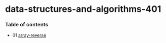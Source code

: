 # data-structures-and-algorithms-401

### Table of contents
 - 01 [array-reverse](challenges/arrayReverse/array-reverse.js)
